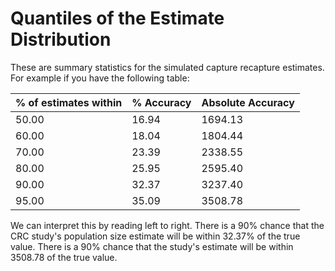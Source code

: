 # Quantiles of the Estimate Distribution

These are summary statistics for the simulated capture recapture estimates. For example if you have the following table:

% of estimates within  | % Accuracy  | Absolute Accuracy
--------------------- | ---------- | ------------------
50.00 | 16.94	| 1694.13
60.00	| 18.04	| 1804.44
70.00	| 23.39	| 2338.55
80.00	| 25.95	| 2595.40
90.00	| 32.37	| 3237.40
95.00	| 35.09	| 3508.78

We can interpret this by reading left to right. There is a 90% chance that the CRC study's population size estimate will be within 32.37% of the true value. There is a 90% chance that the study's estimate will be within 3508.78 of the true value.
